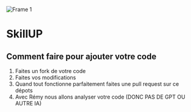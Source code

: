 
![Frame 1](https://github.com/user-attachments/assets/6bed9691-a6c2-45ad-925b-6b553d724773)

# SkillUP 
## Comment faire pour ajouter votre code
1. Faites un fork de votre code
2. Faites vos modifications
3. Quand tout fonctionne parfaitement faites une pull request sur ce dépots
4. Avec Rémy nous allons analyser votre code (DONC PAS DE GPT OU AUTRE IA)
